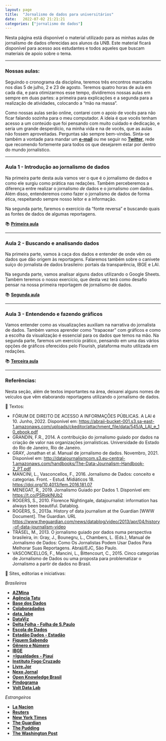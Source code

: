 ```yaml
---
layout: page
title:  "Jornalismo de dados para universitários"
date:   2022-07-02 21:21:21 
categories: ["jornalismo de dados"]
---
```

Nesta página está disponível o material utilizado para as minhas aulas de jornalismo de dados oferecidas aos alunos da UNB. Este material ficará disponível para acesso aos estudantes e todos aqueles que buscam materiais de apoio sobre o tema.
 
---  
 
### Nossas aulas:
Seguindo o cronograma da disciplina, teremos três encontros marcados nos dias 5 de julho, 2 e 23 de agosto. Teremos quatro horas de aula em cada dia, e para otimizarmos esse tempo, dividiremos nossas aulas em sempre em duas partes: a primeira para explicações e a segunda para a realização de atividades, colocando a “mão na massa”.
 
Como nossas aulas serão online, contarei com o apoio de vocês para não ficar falando sozinha para o meu computador. A ideia é que vocês tenham acesso a um conteúdo que foi pensando com muito cuidado e dedicação, e seria um grande desperdício, na minha vida e na de vocês, que as aulas não fossem aproveitadas. Perguntas são sempre bem-vindas. Sinta-se também a vontade para mandar um <a href="mailto:juditecypreste@msn.com">**e-mail**</a> ou me seguir no <a href="https://twitter.com/juditecypreste">**Twitter**</a>, rede que recomendo fortemente para todos os que desejarem estar por dentro do mundo jornalístico.

---  

### Aula 1 - Introdução ao jornalismo de dados
 
Na primeira parte desta aula vamos ver o que é o jornalismo de dados e como ele surgiu como prática nas redações. Também perceberemos a diferença entre realizar o jornalismo *de* dados e o jornalismo *com* dados. Além disso, entenderemos como fazer o jornalismo de dados de forma ética, respeitando sempre nosso leitor e a informação.
 
Na segunda parte, faremos o exercício da “fonte reversa” e buscando quais as fontes de dados de algumas reportagens.
 
📚 <a href="https://docs.google.com/presentation/d/1f2Sfq1WHX9k-iYFImTvU2sUZ_Kv--I3V/edit?usp=sharing&ouid=104141213015748155256&rtpof=true&sd=true">**Primeira aula**</a>
 
---  
### Aula 2 - Buscando e analisando dados

Na primeira parte, vamos à caça dos dados e entender de onde vêm os dados que dão origem às reportagens. Falaremos também sobre o canivete suíço do jornalista de dados brasileiro: portais da transparência, IBGE e LAI.
 
Na segunda parte, vamos analisar alguns dados utilizando o Google Sheets. Também teremos o nosso exercício, que desta vez terá como desafio pensar na nossa primeira reportagem de jornalismo de dados.
 
📚 <a href="https://docs.google.com/presentation/d/17BQtamlEnyXg9A6ZJ7dOpDCjAKdoJvx8/edit?usp=sharing&ouid=104141213015748155256&rtpof=true&sd=true">**Segunda aula**</a>

---
### Aula 3 - Entendendo e fazendo gráficos

Vamos entender como as visualizações auxiliam na narrativa do jornalista de dados. Também vamos aprender como "trapacear" com gráficos e como a escolha da visualização é essencial para os dados que temos na mão. Na segunda parte, faremos um exercício prático, pensando em uma das vários opções de gráficos oferecidos pelo Flourish, plataforma muito utilizada em redações.
 
📚 <a href="https://docs.google.com/presentation/d/1z0WiV0QlQHmv6Ks3VksSCsCvh42U9OZo/edit?usp=sharing&ouid=104141213015748155256&rtpof=true&sd=true">**Terceira aula**</a>

---
### Referências:
 
Nesta seção, além de textos importantes na área, deixarei alguns nomes de veículos que vêm elaborando reportagens utilizando o jornalismo de dados.
 
📝 Textos:
 
- FÓRUM DE DIREITO DE ACESSO A INFORMAÇÕES PÚBLICAS. A LAI é 10. Junho, 2022. Disponível em: https://abraji-bucket-001.s3.sa-east-1.amazonaws.com/uploads/ckeditor/attachment_file/data/545/A_LAI_e_10_ebook.pdf
- GRANDIN, F.R., 2014. A contribuição do jornalismo guiado por dados na criação de valor nas organizações jornalísticas. Universidade do Estado do Rio de Janeiro, Rio de Janeiro.
- GRAY, Jonathan et al. Manual de jornalismo de dados. Novembro, 2021. Disponível em: http://datajournalismcom.s3.eu-central-1.amazonaws.com/handbooks/The-Data-Journalism-Handbook-2_PT.pdf
- MANCINI, L., Vasconcellos, F., 2016. Jornalismo de Dados: conceito e categorias. Front. - Estud. Midiáticos 18. https://doi.org/10.4013/fem.2016.181.07
- MENEGAT, R,, 2019. Jornalismo Guiado por Dados 1. Disponível em: https://t.co/PSRqklNUb2
- ROGERS, S., 2010. Florence Nightingale, datajournalist: information has always been beautiful. Datablog.
- ROGERS, S., 2013a. History of data journalism at the Guardian [WWW Document]. The Guardian. URL https://www.theguardian.com/news/datablog/video/2013/apr/04/history-of-data-journalism-video
- TRÄSEL, M., 2013. O jornalismo guiado por dados numa perspectiva brasileira, in: Gray, J., Bounegru, L., Chambers, L. (Eds.), Manual de Jornalismo de Dados: Como Os Jornalistas Podem Usar Dados Para Melhorar Suas Reportagens. Abraji/EJC, São Paulo.
- VASCONCELLOS, F., Mancini, L., Bittencourt, C., 2015. Cinco categorias de Jornalismo de Dados ou uma proposta para problematizar o Jornalismo a partir de dados no Brasil.
 
📰 Sites, editorias e iniciativas:
 
*Brasileiros*
- <a href="https://azmina.com.br/">**AZMina**</a>
- <a href="https://www.agenciatatu.com.br/">**Agência Tatu**</a>
- <a href="https://basedosdados.org/">**Base dos Dados**</a>
- <a href="https://colaboradados.com.br/">**Colaboradados**</a>
- <a href="https://datalabe.org/">**data_labe**</a>
- <a href="https://linktr.ee/datavizbr">**DataViz**</a>
- <a href="https://www1.folha.uol.com.br/deltafolha/">**Delta Folha - Folha de S.Paulo**</a>
- <a href="https://escoladedados.org/">**Escola de Dados**</a>
- <a href="https://www.estadao.com.br/infograficos">**Estadão Dados - Estadão**</a>
- <a href="https://fiquemsabendo.com.br/">**Fiquem Sabendo**</a>
- <a href="https://www.generonumero.media/">**Gênero e Número**</a>
- <a href="https://www.ibge.gov.br/">**IBGE**</a>
- <a href="https://piaui.folha.uol.com.br/tag/igualdades/">**=Igualdades - Piauí**</a>
- <a href="https://www.fogocruzado.org.br/">**Instituto Fogo Cruzado**</a>
- <a href="https://livre.jor.br/">**Livre.Jor**</a>
- <a href="https://www.nexojornal.com.br/">**Nexo Jornal**</a>
- <a href="https://linktr.ee/okfnbr">**Open Knowledge Brasil**</a>
- <a href="https://pindograma.com.br/">**Pindograma**</a>
- <a href="https://voltdata.info/">**Volt Data Lab**</a>
 
*Estrangeiros*
 
- <a href="https://www.lanacion.com.ar/data/">**La Nacion**</a>
- <a href="https://twitter.com/ReutersGraphics">**Reuters**</a>
- <a href="https://www.nytimes.com/spotlight/graphics">**New York Times**</a>
- <a href="https://www.theguardian.com/interactive">**The Guardian**</a>
- <a href="https://pudding.cool/">**The Pudding**</a>
- <a href="https://twitter.com/PostGraphics">**The Washington Post**</a>